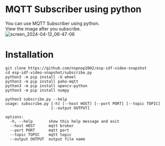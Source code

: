 # MQTT Subscriber using python

You can use MQTT Subscriber using python.   
View the image after you subscribe.   
![screen_2024-04-12_06-47-06](https://github.com/nopnop2002/esp-idf-video-snapshot/assets/6020549/5ff266bf-ab54-46f8-8626-e00fdeab2c24)

# Installation   
```
git clone https://github.com/nopnop2002/esp-idf-video-snapshot
cd esp-idf-video-snapshot/subscribe.py
python3 -m pip install -U wheel
python3 -m pip install paho-mqtt
python3 -m pip install opencv-python
python3 -m pip install numpy

python3 subscribe.py --help
usage: subscribe.py [-h] [--host HOST] [--port PORT] [--topic TOPIC]
                    [--output OUTPUT]

options:
  -h, --help       show this help message and exit
  --host HOST      mqtt broker
  --port PORT      mqtt port
  --topic TOPIC    mqtt topic
  --output OUTPUT  output file name
```

